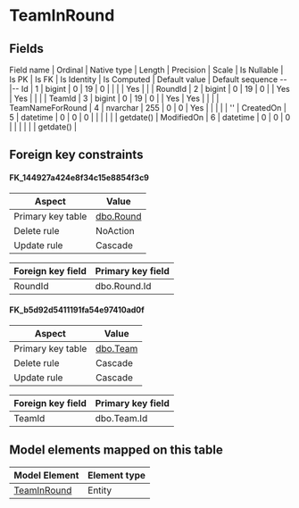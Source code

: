 ﻿TeamInRound
============

## Fields

Field name | Ordinal | Native type | Length | Precision | Scale | Is Nullable | Is PK | Is FK | Is Identity | Is Computed  | Default value | Default sequence
--|--
Id | 1 | bigint | 0 | 19 | 0 |  |  |  | Yes |  |  | 
RoundId | 2 | bigint | 0 | 19 | 0 |  | Yes | Yes |  |  |  | 
TeamId | 3 | bigint | 0 | 19 | 0 |  | Yes | Yes |  |  |  | 
TeamNameForRound | 4 | nvarchar | 255 | 0 | 0 | Yes |  |  |  |  | '' | 
CreatedOn | 5 | datetime | 0 | 0 | 0 |  |  |  |  |  | getdate() | 
ModifiedOn | 6 | datetime | 0 | 0 | 0 |  |  |  |  |  | getdate() | 

## Foreign key constraints

#### FK_144927a424e8f34c15e8854f3c9

Aspect | Value
--|--
Primary key table | [dbo.Round](../dbo/Round.htm)
Delete rule | NoAction
Update rule | Cascade 

Foreign key field | Primary key field
--|--
RoundId | dbo.Round.Id

#### FK_b5d92d5411191fa54e97410ad0f

Aspect | Value
--|--
Primary key table | [dbo.Team](../dbo/Team.htm)
Delete rule | Cascade
Update rule | Cascade 

Foreign key field | Primary key field
--|--
TeamId | dbo.Team.Id

## Model elements mapped on this table

Model Element | Element type
--|--
[TeamInRound](../../../EntityModel/_DefaultGroup/Entities/TeamInRound.htm) | Entity

